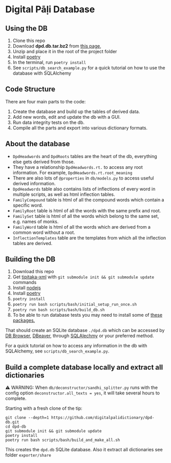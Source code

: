 # Digital Pāḷi Database

## Using the DB
1. Clone this repo
2. Download **dpd.db.tar.bz2** from [this page](https://github.com/digitalpalidictionary/digitalpalidictionary/releases), 
3. Unzip and place it in the root of the project folder
4. Install [poetry](https://python-poetry.org/docs/)
5. In the terminal, run `poetry install`
6. See `scripts/db_search_example.py` for a quick tutorial on how to use the database with SQLAlchemy


## Code Structure
There are four main parts to the code:
1. Create the database and build up the tables of derived data.
2. Add new words, edit and update the db with a GUI. 
3. Run data integrity tests on the db.
4. Compile all the parts and export into various dictionary formats.

## About the database
- `DpdHeadwords` and `DpdRoots` tables are the heart of the db, everything else gets derived from those.  
- They have a relationship `DpdHeadwords.rt.` to access any root information. For example, `DpdHeadwords.rt.root_meaning`
- There are also lots of `@properties` in `db/models.py` to access useful derived information.  
- `DpdHeadwords` table also contains lists of inflections of every word in multiple scripts, as well as html inflection tables.
- `FamilyCompound` table is html of all the compound words which contain a specific word.  
- `FamilyRoot` table is html of all the words with the same prefix and root.  
- `FamilySet` table is html of all the words which belong to the same set, e.g. names of monks.  
- `FamilyWord` table is html of all the words which are derived from a common word without a root.  
- `InflectionTemplates` table are the templates from which all the inflection tables are derived.  
<!-- - `Sandhi` table is all the deconstructed compounds which have been split by code.   -->



## Building the DB
1. Download this repo
2. Get [tipitaka-xml](https://github.com/VipassanaTech/tipitaka-xml) with `git
   submodule init && git submodule update` commands
3. Install [nodejs](https://nodejs.org/en/download) 
4. Install [poetry](https://python-poetry.org/docs/)
5. `poetry install`
6. `poetry run bash scripts/bash/initial_setup_run_once.sh`
7. `poetry run bash scripts/bash/build_db.sh`
8. To be able to run database tests you may need to install some of [these packages.](https://pyperclip.readthedocs.io/en/latest/index.html#not-implemented-error)

That should create an SQLite database `./dpd.db` which can be accessed by [DB Browser](https://sqlitebrowser.org/),  [DBeaver](https://dbeaver.io/), through [SQLAlechmy](https://www.sqlalchemy.org/) or your preferred method. 

For a quick tutorial on how to access any information in the db with SQLAlchemy, see `scripts/db_search_example.py`.

## Build a complete database locally and extract all dictionaries

⚠️ WARNING: When `db/deconstructor/sandhi_splitter.py` runs with the config option `deconstructor.all_texts = yes`, it will take several hours to complete.

Starting with a fresh clone of the tip:

``` shell
git clone --depth=1 https://github.com/digitalpalidictionary/dpd-db.git
cd dpd-db
git submodule init && git submodule update
poetry install
poetry run bash scripts/bash/build_and_make_all.sh
```

This creates the `dpd.db` SQLite database. Also it extract all dictionaries see folder `exporter/share`
